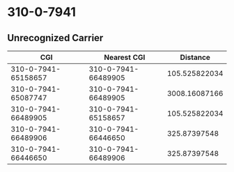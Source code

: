 # 310-0-7941
## Unrecognized Carrier


| CGI | Nearest CGI | Distance |
|-----|-------------|----------|
| 310-0-7941-65158657 | 310-0-7941-66489905 | 105.525822034 |
| 310-0-7941-65087747 | 310-0-7941-66489905 | 3008.16087166 |
| 310-0-7941-66489905 | 310-0-7941-65158657 | 105.525822034 |
| 310-0-7941-66489906 | 310-0-7941-66446650 | 325.87397548 |
| 310-0-7941-66446650 | 310-0-7941-66489906 | 325.87397548 |
